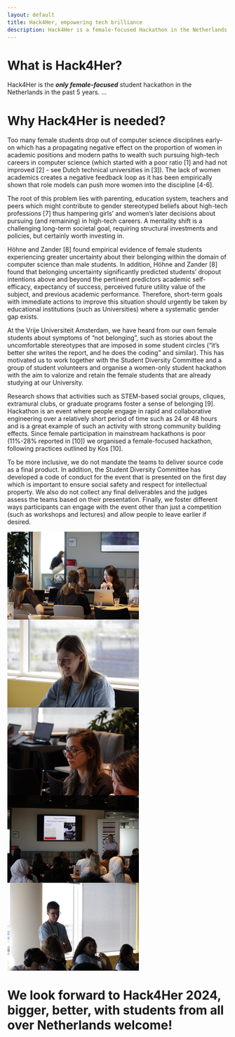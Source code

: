 ```yaml
---
layout: default
title: Hack4Her, empowering tech brilliance
description: Hack4Her is a female-focused Hackathon in the Netherlands.
---
```


# What is Hack4Her?
Hack4Her is the _**only female-focused**_ student hackathon in the Netherlands in the past 5 years. ...

# <a id="anchor-why">Why Hack4Her is needed?</a> 
Too many female students drop out of computer science disciplines early-on which has a propagating negative effect on the proportion of women in academic positions and modern paths to wealth such pursuing high-tech careers in computer science (which started with a poor ratio [1] and had not improved [2] - see Dutch technical universities in [3]). The lack of women academics creates a negative feedback loop as it has been empirically shown that role models can push more women into the discipline [4-6].

The root of this problem lies with parenting, education system, teachers and peers which might contribute to gender stereotyped beliefs about high-tech professions [7] thus hampering girls’ and women’s later decisions about pursuing (and remaining) in high-tech careers. A mentality shift is a challenging long-term societal goal, requiring structural investments and policies, but certainly worth investing in. 

Höhne and Zander [8] found empirical evidence of female students experiencing greater uncertainty about their belonging within the domain of computer science than male students. In addition, Höhne and Zander [8] found that belonging uncertainty significantly predicted students’ dropout intentions above and beyond the pertinent predictors academic self-efficacy, expectancy of success, perceived future utility value of the subject, and previous academic performance. Therefore, short-term goals with immediate actions to improve this situation should urgently be taken by educational institutions (such as Universities) where a systematic gender gap exists.

At the Vrije Universiteit Amsterdam, we have heard from our own female students about symptoms of “not belonging”, such as stories about the uncomfortable stereotypes that are imposed in some student circles (“it’s better she writes the report, and he does the coding” and similar). This has motivated us to work together with the Student Diversity Committee and a group of student volunteers and organise a women-only student hackathon with the aim to valorize and retain the female students that are already studying at our University.

Research shows that activities such as STEM-based social groups, cliques, extramural clubs, or graduate programs foster a sense of belonging [9]. Hackathon is an event where people engage in rapid and collaborative engineering over a relatively short period of time such as 24 or 48 hours and is a great example of such an activity with strong community building effects. Since female participation in mainstream hackathons is poor (11%-28% reported in [10]) we organised a female-focused hackathon, following practices outlined by Kos [10]. 

To be more inclusive, we do not mandate the teams to deliver source code as a final product. In addition, the Student Diversity Committee has developed a code of conduct for the event that is presented on the first day which is important to ensure social safety and respect for intellectual property. We also do not collect any final deliverables and the judges assess the teams based on their presentation. Finally, we foster different ways participants can engage with the event other than just a competition (such as workshops and lectures) and allow people to leave earlier if desired.

<div style="display: flex; flex-wrap: wrap;">
    <img src="elisa_team.png" alt="Image 4" width="300" style="margin-right: 20px;"/>
    <img src="lieve_pic.png" alt="Image 5" width="300" style="margin-right: 20px;"/>
    <img src="elisa_pic.png" alt="Image 6" width="300" style="margin-right: 20px;"/>
    <img src="lecture_pic.png" alt="Image 7" width="300" style="margin-right: 20px;"/>
    <img src="vlad_pic.png" alt="Image 8" width="300" style="margin-right: 20px;"/>
</div>

# We look forward to Hack4Her 2024, bigger, better, with students from all over Netherlands welcome!

